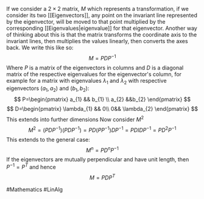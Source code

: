 If we consider a $2\times 2$ matrix, $M$ which represents a transformation, if we consider its two [[Eigenvectors]], any point on the invariant line represented by the eigenvector, will be moved to that point multiplied by the corresponding [[Eigenvalues|eigenvalue]] for that eigenvector. Another way of thinking about this is that the matrix transforms the coordinate axis to the invariant lines, then multiplies the values linearly, then converts the axes back. We write this like so:
$$
M=PDP^{-1}
$$
Where $P$ is a matrix of the eigenvectors in columns and $D$ is a diagonal matrix of the respective eigenvalues for the eigenvector's column, for example for a matrix with eigenvalues $\lambda_{1}$ and $\lambda_{2}$ with respective eigenvectors $(a_{1},a_{2})$ and $(b_{1},b_{2})$:
$$
P=\begin{pmatrix}
a_{1} && b_{1} \\
a_{2} &&b_{2}
\end{pmatrix}
$$
$$
D=\begin{pmatrix}
\lambda_{1} && 0\\ 0&& \lambda_{2}
\end{pmatrix}
$$
This extends into further dimensions
Now consider $M^{2}$
$$
M^{2}=(PDP ^{-1})(PDP ^{-1})=PD(PP ^{-1})DP ^{-1}=PDIDP ^{-1}=PD^{2}P ^{-1}
$$
This extends to the general case:
$$
M^{n}=PD^{n}P ^{-1}
$$
If the eigenvectors are mutually perpendicular and have unit length, then $P ^{-1}=P^{T}$ and hence
$$
M=PDP^{T}
$$

#Mathematics #LinAlg 